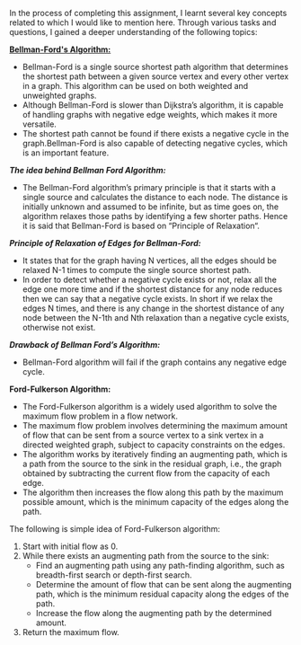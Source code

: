 In the process of completing this assignment, I learnt several key concepts related to which I would like to mention here. Through various tasks and questions, I gained 
a deeper understanding of the following topics:

**<u>Bellman-Ford's Algorithm:</u>**

+ Bellman-Ford is a single source shortest path algorithm that determines the shortest path between a given source vertex and every other vertex in a graph. This algorithm can be used on both weighted and unweighted graphs.
+ Although Bellman-Ford is slower than Dijkstra’s algorithm, it is capable of handling graphs with negative edge weights, which makes it more versatile.
+ The shortest path cannot be found if there exists a negative cycle in the graph.Bellman-Ford is also capable of detecting negative cycles, which is an important feature.

***The idea behind Bellman Ford Algorithm:***

+ The Bellman-Ford algorithm’s primary principle is that it starts with a single source and calculates the distance to each node. The distance is initially unknown and assumed to be infinite, but as time goes on, the algorithm relaxes those paths by identifying a few shorter paths. Hence it is said that Bellman-Ford is based on “Principle of Relaxation“.

***Principle of Relaxation of Edges for Bellman-Ford:***

+ It states that for the graph having N vertices, all the edges should be relaxed N-1 times to compute the single source shortest path.
+ In order to detect whether a negative cycle exists or not, relax all the edge one more time and if the shortest distance for any node reduces then we can say that a negative cycle exists. In short if we relax the edges N times, and there is any change in the shortest distance of any node between the N-1th and Nth relaxation than a negative cycle exists, otherwise not exist.

***Drawback of Bellman Ford’s Algorithm:***
+ Bellman-Ford algorithm will fail if the graph contains any negative edge cycle.

**Ford-Fulkerson Algorithm:**

+ The Ford-Fulkerson algorithm is a widely used algorithm to solve the maximum flow problem in a flow network. 
+ The maximum flow problem involves determining the maximum amount of flow that can be sent from a source vertex to a sink vertex in a directed weighted graph, subject to capacity constraints on the edges.
+ The algorithm works by iteratively finding an augmenting path, which is a path from the source to the sink in the residual graph, i.e., the graph obtained by subtracting the current flow from the capacity of each edge. 
+  The algorithm then increases the flow along this path by the maximum possible amount, which is the minimum capacity of the edges along the path.

The following is simple idea of Ford-Fulkerson algorithm:

1. Start with initial flow as 0.
2. While there exists an augmenting path from the source to the sink:  
   + Find an augmenting path using any path-finding algorithm, such as breadth-first search or depth-first search.
   + Determine the amount of flow that can be sent along the augmenting path, which is the minimum residual capacity along the edges of the path.
   + Increase the flow along the augmenting path by the determined amount.
3. Return the maximum flow.

